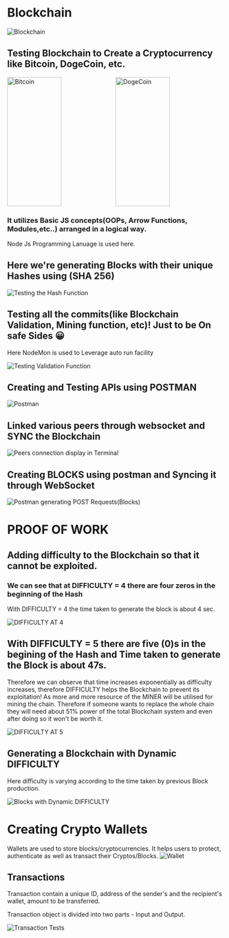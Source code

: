 # Blockchain



<img src="https://base.imgix.net/files/base/ebm/mhlnews/image/2019/04/mhlnews_10632_blockchain_2.png?auto=format&dpr=2&fit=crop&h=432&w=768" alt="Blockchain">

## Testing Blockchain to Create a Cryptocurrency like Bitcoin, DogeCoin, etc. 
<img src="https://image.cnbcfm.com/api/v1/image/106820278-1609972654383-hand-holding-a-bitcoin-in-front-of-a-computer-screen-with-a-dark-graph-blockchain-mining-bitcoin_t20_pRrrjP.jpg?v=1610580302&w=740&h=416" alt="Bitcoin" width="50%" height="300vh" ><img src="https://cdn.vox-cdn.com/thumbor/LRr0Py3_2vOgvaCUuRNvtUeV2bk=/0x0:560x345/1820x1213/filters:focal(236x129:324x217):format(webp)/cdn.vox-cdn.com/uploads/chorus_image/image/69137452/Dogecoin_logo.0.png" alt="DogeCoin" height="300vh" width="50%">

### It utilizes Basic JS concepts(OOPs, Arrow Functions, Modules,etc..) arranged in a logical way.
Node Js Programming Lanuage is used here.

## Here we're generating Blocks with their unique Hashes using (SHA 256)

<img src="https://github.com/the-ayush-singh/blockchain/blob/main/images/Screenshot%20.png" alt="Testing the Hash Function">

## Testing all the commits(like Blockchain Validation, Mining function, etc)! Just to be On safe Sides 😀
Here NodeMon is used to Leverage auto run facility

<img src="https://github.com/the-ayush-singh/blockchain/blob/main/images/tests.png" alt="Testing Validation Function">

## Creating and Testing APIs using POSTMAN

<img src="https://github.com/the-ayush-singh/blockchain/blob/main/images/postman.png?raw=true" alt="Postman">

## Linked various peers through websocket and SYNC the Blockchain

<img src="https://github.com/the-ayush-singh/blockchain/blob/main/images/sync-test.png?raw=true" alt="Peers connection display in Terminal">

## Creating BLOCKS using postman and Syncing it through WebSocket

<img src="https://github.com/the-ayush-singh/blockchain/blob/main/images/postman2.png?raw=true" alt="Postman generating POST Requests(Blocks)">

# PROOF OF WORK

## Adding difficulty to the Blockchain so that it cannot be exploited. 
### We can see that at DIFFICULTY = 4 there are four zeros in the beginning of the Hash
With  DIFFICULTY = 4 the time taken to generate the block is about 4 sec.

<img src="https://github.com/the-ayush-singh/blockchain/blob/main/images/DIFFICULTY4.png?raw=true" alt="DIFFICULTY AT 4">

## With DIFFICULTY = 5 there are five (0)s in the begining of the Hash and Time taken to generate the Block is about 47s.

Therefore we can observe that time increases exponentially as difficulty increases, therefore DIFFICULTY helps the Blockchain to prevent its exploitation! As more and more resource of the MINER will be utilised for mining the chain. Therefore if someone wants to replace the whole chain they will need about 51% power of the total Blockchain system and even after doing so it won't be worth it.


<img src="https://github.com/the-ayush-singh/blockchain/blob/main/images/DIFFICULTY5.png?raw=true" alt="DIFFICULTY AT 5">

## Generating a Blockchain with Dynamic DIFFICULTY
Here difficulty is varying according to the time taken by previous Block production.

<img src="https://github.com/the-ayush-singh/blockchain/blob/main/images/BLOCKCHAIN6.png?raw=true" alt="Blocks with Dynamic DIFFICULTY">

# Creating Crypto Wallets
Wallets are used to store blocks/cryptocurrencies. It helps users to protect, authenticate as well as transact their Cryptos/Blocks.
<img src="https://blog.bitnovo.com/wp-content/uploads/2019/04/que-es-wallet-bitcoins-criptomonedas.jpg" alt="Wallet">

## Transactions
Transaction contain a unique ID, address of the sender's and the recipient's wallet, amount to be transferred.

Transaction object is divided into two parts - Input and Output.

<img src="https://github.com/the-ayush-singh/blockchain/blob/main/images/Transaction_test.png?raw=true" alt="Transaction Tests">
